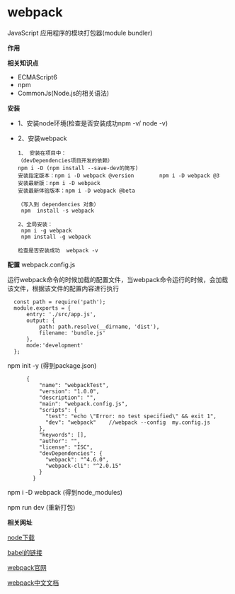 webpack
=====
JavaScript 应用程序的模块打包器(module bundler)

**作用**



**相关知识点**
* ECMAScript6
* npm
* CommonJs(Node.js的相关语法)

**安装**
* 1、安装node环境(检查是否安装成功npm -v/ node -v) 
* 2、安装webpack


      1、 安装在项目中：
      （devDependencies项目开发的依赖）
      npm i -D (npm install --save-dev的简写)
      安装指定版本：npm i -D webpack @version        npm i -D webpack @3 
      安装最新版：npm i -D webpack
      安装最新体验版本：npm i -D webpack @beta

      （写入到 dependencies 对象）
       npm  install -s webpack
      
      2、全局安装：
       npm i -g webpack
       npm install -g webpack
       
      检查是否安装成功  webpack -v
      
**配置**
webpack.config.js

运行webpack命令的时候加载的配置文件，当webpack命令运行的时候，会加载该文件，根据该文件的配置内容进行执行
      
      const path = require('path');
      module.exports = {
          entry: './src/app.js',
          output: {
              path: path.resolve(__dirname, 'dist'),
              filename: 'bundle.js'
          },
          mode:'development'
      };

 npm init -y  (得到package.json)
 
          {
              "name": "webpackTest",
              "version": "1.0.0",
              "description": "",
              "main": "webpack.config.js",
              "scripts": {
                "test": "echo \"Error: no test specified\" && exit 1",
                "dev": "webpack"    //webpack --config  my.config.js
              },
              "keywords": [],
              "author": "",
              "license": "ISC",
              "devDependencies": {
                "webpack": "^4.6.0",
                "webpack-cli": "^2.0.15"
              }
            }        
 
 npm i -D webpack (得到node_modules)
 
 npm run dev (重新打包)
 
**相关网址**

[node下载](https://nodejs.org/en/download/) 

[babel的链接](https://babeljs.io)

[webpack官网](https://webpack.js.org/)

[webpack中文文档](https://doc.webpack-china.org/concepts/)


